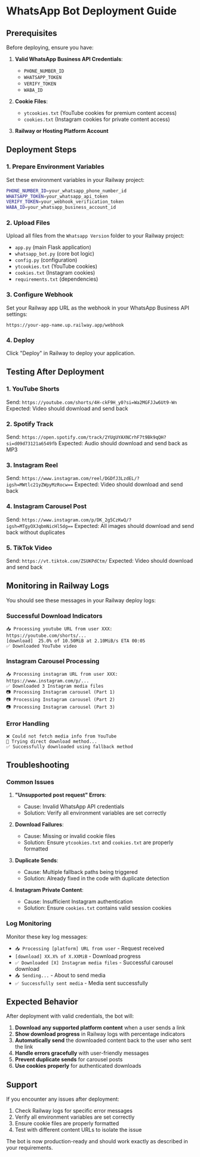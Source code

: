 # WhatsApp Bot Deployment Guide

## Prerequisites

Before deploying, ensure you have:

1. **Valid WhatsApp Business API Credentials**:
   - `PHONE_NUMBER_ID`
   - `WHATSAPP_TOKEN`
   - `VERIFY_TOKEN`
   - `WABA_ID`

2. **Cookie Files**:
   - `ytcookies.txt` (YouTube cookies for premium content access)
   - `cookies.txt` (Instagram cookies for private content access)

3. **Railway or Hosting Platform Account**

## Deployment Steps

### 1. Prepare Environment Variables

Set these environment variables in your Railway project:

```bash
PHONE_NUMBER_ID=your_whatsapp_phone_number_id
WHATSAPP_TOKEN=your_whatsapp_api_token
VERIFY_TOKEN=your_webhook_verification_token
WABA_ID=your_whatsapp_business_account_id
```

### 2. Upload Files

Upload all files from the `Whatsapp Version` folder to your Railway project:
- `app.py` (main Flask application)
- `whatsapp_bot.py` (core bot logic)
- `config.py` (configuration)
- `ytcookies.txt` (YouTube cookies)
- `cookies.txt` (Instagram cookies)
- `requirements.txt` (dependencies)

### 3. Configure Webhook

Set your Railway app URL as the webhook in your WhatsApp Business API settings:
```
https://your-app-name.up.railway.app/webhook
```

### 4. Deploy

Click "Deploy" in Railway to deploy your application.

## Testing After Deployment

### 1. YouTube Shorts
Send: `https://youtube.com/shorts/4H-ckF9H_y0?si=Wa2MGFJJw6Ut9-Wn`
Expected: Video should download and send back

### 2. Spotify Track
Send: `https://open.spotify.com/track/2YUgUYAXNCrhF7t9Bk9qQH?si=d09d73121a6549fb`
Expected: Audio should download and send back as MP3

### 3. Instagram Reel
Send: `https://www.instagram.com/reel/DGDfJ3LzdEL/?igsh=MWtlc21yZWpyMzRocw==`
Expected: Video should download and send back

### 4. Instagram Carousel Post
Send: `https://www.instagram.com/p/DK_2g5CzKwQ/?igsh=MTgyOXJqbmNicHl5dg==`
Expected: All images should download and send back without duplicates

### 5. TikTok Video
Send: `https://vt.tiktok.com/ZSUKPdCtm/`
Expected: Video should download and send back

## Monitoring in Railway Logs

You should see these messages in your Railway deploy logs:

### Successful Download Indicators
```
📥 Processing youtube URL from user XXX: https://youtube.com/shorts/...
[download]  25.0% of 10.50MiB at 2.10MiB/s ETA 00:05
✅ Downloaded YouTube video
```

### Instagram Carousel Processing
```
📥 Processing instagram URL from user XXX: https://www.instagram.com/p/...
✅ Downloaded 3 Instagram media files
📷 Processing Instagram carousel (Part 1)
📷 Processing Instagram carousel (Part 2)
📷 Processing Instagram carousel (Part 3)
```

### Error Handling
```
❌ Could not fetch media info from YouTube
🔄 Trying direct download method...
✅ Successfully downloaded using fallback method
```

## Troubleshooting

### Common Issues

1. **"Unsupported post request" Errors**:
   - Cause: Invalid WhatsApp API credentials
   - Solution: Verify all environment variables are set correctly

2. **Download Failures**:
   - Cause: Missing or invalid cookie files
   - Solution: Ensure `ytcookies.txt` and `cookies.txt` are properly formatted

3. **Duplicate Sends**:
   - Cause: Multiple fallback paths being triggered
   - Solution: Already fixed in the code with duplicate detection

4. **Instagram Private Content**:
   - Cause: Insufficient Instagram authentication
   - Solution: Ensure `cookies.txt` contains valid session cookies

### Log Monitoring

Monitor these key log messages:

- `📥 Processing [platform] URL from user` - Request received
- `[download] XX.X% of X.XXMiB` - Download progress
- `✅ Downloaded [X] Instagram media files` - Successful carousel download
- `📤 Sending...` - About to send media
- `✅ Successfully sent media` - Media sent successfully

## Expected Behavior

After deployment with valid credentials, the bot will:

1. **Download any supported platform content** when a user sends a link
2. **Show download progress** in Railway logs with percentage indicators
3. **Automatically send** the downloaded content back to the user who sent the link
4. **Handle errors gracefully** with user-friendly messages
5. **Prevent duplicate sends** for carousel posts
6. **Use cookies properly** for authenticated downloads

## Support

If you encounter any issues after deployment:

1. Check Railway logs for specific error messages
2. Verify all environment variables are set correctly
3. Ensure cookie files are properly formatted
4. Test with different content URLs to isolate the issue

The bot is now production-ready and should work exactly as described in your requirements.